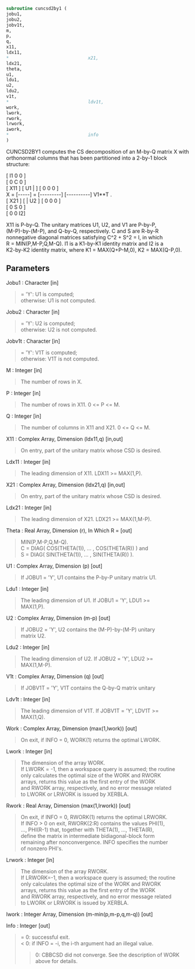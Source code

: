 ```fortran  
subroutine cuncsd2by1 (  
jobu1,  
jobu2,  
jobv1t,  
m,  
p,  
q,  
x11,  
ldx11,  
*                              x21,  
ldx21,  
theta,  
u1,  
ldu1,  
u2,  
ldu2,  
v1t,  
*                              ldv1t,  
work,  
lwork,  
rwork,  
lrwork,  
iwork,  
*                              info  
)  
```  
  
CUNCSD2BY1 computes the CS decomposition of an M-by-Q matrix X with  
orthonormal columns that has been partitioned into a 2-by-1 block  
structure:  
  
[  I1 0  0 ]  
[  0  C  0 ]  
[ X11 ]   [ U1 |    ] [  0  0  0 ]  
X = [-----] = [---------] [----------] V1**T .  
[ X21 ]   [    | U2 ] [  0  0  0 ]  
[  0  S  0 ]  
[  0  0  I2]  
  
X11 is P-by-Q. The unitary matrices U1, U2, and V1 are P-by-P,  
(M-P)-by-(M-P), and Q-by-Q, respectively. C and S are R-by-R  
nonnegative diagonal matrices satisfying C^2 + S^2 = I, in which  
R = MIN(P,M-P,Q,M-Q). I1 is a K1-by-K1 identity matrix and I2 is a  
K2-by-K2 identity matrix, where K1 = MAX(Q+P-M,0), K2 = MAX(Q-P,0).  
  
  
## Parameters  
Jobu1 : Character [in]  
> = 'Y':      U1 is computed;  
> otherwise:  U1 is not computed.  
  
Jobu2 : Character [in]  
> = 'Y':      U2 is computed;  
> otherwise:  U2 is not computed.  
  
Jobv1t : Character [in]  
> = 'Y':      V1T is computed;  
> otherwise:  V1T is not computed.  
  
M : Integer [in]  
> The number of rows in X.  
  
P : Integer [in]  
> The number of rows in X11. 0 <= P <= M.  
  
Q : Integer [in]  
> The number of columns in X11 and X21. 0 <= Q <= M.  
  
X11 : Complex Array, Dimension (ldx11,q) [in,out]  
> On entry, part of the unitary matrix whose CSD is desired.  
  
Ldx11 : Integer [in]  
> The leading dimension of X11. LDX11 >= MAX(1,P).  
  
X21 : Complex Array, Dimension (ldx21,q) [in,out]  
> On entry, part of the unitary matrix whose CSD is desired.  
  
Ldx21 : Integer [in]  
> The leading dimension of X21. LDX21 >= MAX(1,M-P).  
  
Theta : Real Array, Dimension (r), In Which R = [out]  
> MIN(P,M-P,Q,M-Q).  
> C = DIAG( COS(THETA(1)), ... , COS(THETA(R)) ) and  
> S = DIAG( SIN(THETA(1)), ... , SIN(THETA(R)) ).  
  
U1 : Complex Array, Dimension (p) [out]  
> If JOBU1 = 'Y', U1 contains the P-by-P unitary matrix U1.  
  
Ldu1 : Integer [in]  
> The leading dimension of U1. If JOBU1 = 'Y', LDU1 >=  
> MAX(1,P).  
  
U2 : Complex Array, Dimension (m-p) [out]  
> If JOBU2 = 'Y', U2 contains the (M-P)-by-(M-P) unitary  
> matrix U2.  
  
Ldu2 : Integer [in]  
> The leading dimension of U2. If JOBU2 = 'Y', LDU2 >=  
> MAX(1,M-P).  
  
V1t : Complex Array, Dimension (q) [out]  
> If JOBV1T = 'Y', V1T contains the Q-by-Q matrix unitary  
  
Ldv1t : Integer [in]  
> The leading dimension of V1T. If JOBV1T = 'Y', LDV1T >=  
> MAX(1,Q).  
  
Work : Complex Array, Dimension (max(1,lwork)) [out]  
> On exit, if INFO = 0, WORK(1) returns the optimal LWORK.  
  
Lwork : Integer [in]  
> The dimension of the array WORK.  
> If LWORK = -1, then a workspace query is assumed; the routine  
> only calculates the optimal size of the WORK and RWORK  
> arrays, returns this value as the first entry of the WORK  
> and RWORK array, respectively, and no error message related  
> to LWORK or LRWORK is issued by XERBLA.  
  
Rwork : Real Array, Dimension (max(1,lrwork)) [out]  
> On exit, if INFO = 0, RWORK(1) returns the optimal LRWORK.  
> If INFO > 0 on exit, RWORK(2:R) contains the values PHI(1),  
> ..., PHI(R-1) that, together with THETA(1), ..., THETA(R),  
> define the matrix in intermediate bidiagonal-block form  
> remaining after nonconvergence. INFO specifies the number  
> of nonzero PHI's.  
  
Lrwork : Integer [in]  
> The dimension of the array RWORK.  
> If LRWORK=-1, then a workspace query is assumed; the routine  
> only calculates the optimal size of the WORK and RWORK  
> arrays, returns this value as the first entry of the WORK  
> and RWORK array, respectively, and no error message related  
> to LWORK or LRWORK is issued by XERBLA.  
  
Iwork : Integer Array, Dimension (m-min(p,m-p,q,m-q)) [out]  
  
Info : Integer [out]  
> = 0:  successful exit.  
> < 0:  if INFO = -i, the i-th argument had an illegal value.  
> > 0:  CBBCSD did not converge. See the description of WORK  
> above for details.  
  

